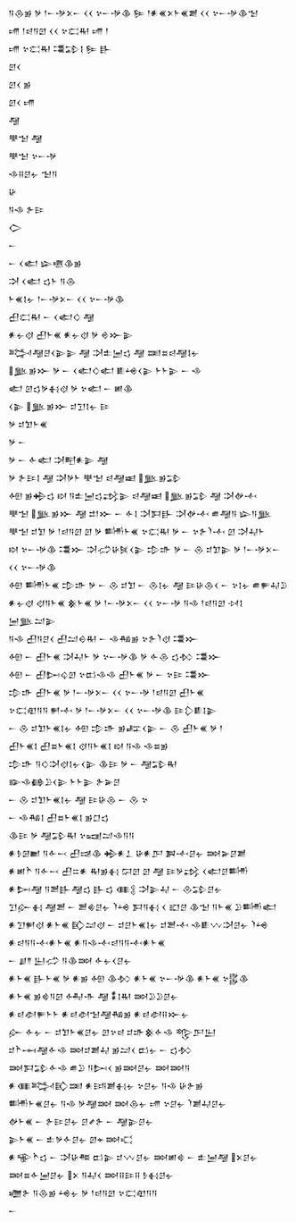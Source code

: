 <div class='block'>
<div class='line'>𒀀𒁲𒂊 𒃻 𒁹𒀸𒋩𒉽𒀸 𒌋𒌋 𒆳𒀸𒋩𒆠 𒌉 𒁹𒀭𒌍𒉽𒈨𒌍𒋢 𒌋𒌋 𒆳𒀸𒋩𒆠𒈠</div>
<div class='line'>𒋬 𒁹𒁀𒀀𒇻 𒌋𒌋 𒆳𒀫𒊑 𒋬 𒁹</div>
<div class='line'>𒋬 𒆳𒀫𒊑 𒃮𒁉𒋙 𒌉 𒃲</div>
<div class='line'>𒇻𒌋</div>
<div class='line'>𒇻𒌋 𒂊</div>
<div class='line'>𒇻𒌋 𒋬</div>
<div class='line'>𒆷</div>
<div class='line'>𒋧𒈠 𒆷</div>
<div class='line'>𒋧𒈠 𒆳𒀸𒋩</div>
<div class='line'>𒈾𒍝𒆪𒉡 𒈠𒀀</div>
<div class='line'>𒄩</div>
<div class='line'>𒀀𒈾 𒉿𒄿</div>
<div class='line'>𒀖</div>
<div class='line'>𒀸</div>
<div class='line'>𒀸 𒌋𒅗 𒇽𒍠𒆠𒂊</div>
<div class='line'>𒋫 𒌋𒅗 𒌓𒈨 𒀀𒁲</div>
<div class='line'>𒈨𒌍𒋙𒉡 𒁹𒀸𒋩𒉽𒀸 𒌋𒌋 𒆳𒀸𒋩𒆠</div>
<div class='line'>𒌷𒀫𒊑 𒀸 𒌋𒅗𒄭 𒆷</div>
<div class='line'>𒀭𒉡𒋼 𒌷𒈨𒌍 𒀭𒉡𒋼 𒃻 𒄴𒁍𒉌</div>
<div class='line'>𒅋𒆷𒆪𒌋𒉌𒉌 𒆷 𒋫𒉺𒅁𒌓 𒆷 𒌅𒊺𒁀𒆷𒋙𒉡</div>
<div class='line'>𒆥𒂊𒁍 𒃻 𒀸 𒌋𒅗𒄭𒅗 𒀾𒆲𒌋𒉌 𒈨𒈨𒉌 𒀸 𒈾</div>
<div class='line'>𒅗 𒇻𒌓𒃻𒈬𒋼 𒃻 𒆳𒅗 𒀸 𒅖𒆠</div>
<div class='line'>𒌋𒉌 𒆥𒂊𒁍 𒄑𒋛𒋙𒉡 𒄿</div>
<div class='line'>𒃻 𒄑𒈣𒈨𒌍</div>
<div class='line'>𒃻 𒀸</div>
<div class='line'>𒃻 𒀸 𒅆𒅗 𒋫𒋃𒀭𒉌 𒆷</div>
<div class='line'>𒃻 𒉿𒄿𒋙 𒆷 𒋫𒃻𒈨 𒋧𒈠 𒁀𒆷𒀜 𒆥𒂊𒁉</div>
<div class='line'>𒅇 𒂊𒄈𒌓 𒊭 𒀀𒉺𒅁𒌓𒃶𒉌 𒁀𒆷𒀜 𒆥𒂊𒁉 𒆷 𒋫𒉻𒋾</div>
<div class='line'>𒋧𒈠 𒆥𒂊𒁍 𒆷 𒄥𒁍 𒀸 𒅆𒋙 𒋫𒁕𒃲 𒋫𒉻𒋾 𒌑𒆷𒀀 𒇽𒀀𒆥</div>
<div class='line'>𒋧𒈠 𒄑𒈣 𒃻 𒁹𒁀𒀀𒇻 𒇻 𒃻 𒌦𒈨𒌍 𒆳𒀫𒊑 𒃻 𒀸 𒆳𒉿𒇺𒋾 𒇻 𒋫𒄷𒈨</div>
<div class='line'>𒊭 𒆳𒀸𒋩𒆠 𒃮𒁍 𒋫𒈤𒄩𒍮𒌋𒉌 𒄠𒈥 𒃻 𒀸 𒊮 𒄑𒈣𒉌 𒃻 𒁹𒀸𒋩𒉽𒀸 𒌋𒌋 𒆳𒀸𒋩𒆠</div>
<div class='line'>𒅇 𒌦𒈨𒌍 𒄠𒈥 𒃻 𒀸 𒊮 𒄑𒈣 𒀸 𒊮𒋙𒉡 𒆷 𒄿𒄩𒁲𒌋 𒀸 𒆳𒋙𒉡 𒌑𒊓𒄷𒊒</div>
<div class='line'>𒀭𒉡𒋼 𒋼𒀀𒈨𒌍 𒆜𒈨𒌍 𒃻 𒁹𒀸𒋩𒉽𒀸 𒌋𒌋 𒆳𒀸𒋩 𒀀𒈾 𒁹𒁀𒀀𒇻 𒀴𒋙 𒅁𒆥𒁺𒉌</div>
<div class='line'>𒀀𒈾 𒌷𒀀𒆪𒌋 𒌷𒁺𒀪𒊑 𒀸 𒈾𒄀𒂊 𒆳𒉿𒇺𒋼 𒃮𒁍</div>
<div class='line'>𒅇 𒀸 𒌷𒈨𒌍 𒋫𒄷𒈨 𒃻 𒆳𒀸𒋩𒆠 𒃻 𒅆𒁲 𒌓𒁴 𒃮𒁍</div>
<div class='line'>𒅇 𒀸 𒌷𒄖𒌒𒇻 𒆳𒆗𒈾𒈾 𒌷𒈨𒌍 𒃻 𒀸 𒆳𒄿 𒃮𒁍</div>
<div class='line'>𒄠𒈥 𒌷𒈨𒌍 𒃻 𒁹𒀸𒋩𒉽𒀸 𒌋𒌋 𒆳𒀸𒋩 𒁹𒁀𒀀𒇻 𒌷𒈨𒌍</div>
<div class='line'>𒆳𒀫𒊏𒀀𒀀 𒂍𒋾 𒃻 𒁹𒀸𒋩𒉽𒀸 𒌋𒌋 𒆳𒀸𒋩𒆠 𒄿𒁷𒀾𒋙𒉌</div>
<div class='line'>𒀸 𒊮 𒄑𒈣𒈨𒌍𒋙𒉡 𒅇 𒄠𒈥 𒂊𒊐𒌋𒉌 𒀸 𒊮 𒌷𒈨𒌍 𒃻 𒁹</div>
<div class='line'>𒌷𒈨𒌍𒋙 𒌷𒊺𒈨𒌍𒋙 𒋼𒀀𒈨𒌍𒋙 𒊭 𒀀𒈾 𒈾𒊺𒂊</div>
<div class='line'>𒄠𒈥 𒀀𒄭𒋫𒋼𒋙𒉡𒌋𒉌 𒆠𒄿 𒃻 𒀸 𒆷𒁉𒊑</div>
<div class='line'>𒅔𒈾𒂵𒊒𒌋𒉌 𒈨𒈨𒉌 𒉿𒅕𒆪</div>
<div class='line'>𒀸 𒊮 𒄑𒈣𒈨𒌍𒋙𒉡 𒆷 𒄿𒄩𒁲 𒀸 𒊮 𒆳</div>
<div class='line'>𒀸 𒈾𒄀𒋙 𒌷𒊺𒈨𒌍𒋙 𒂊𒆸𒌓</div>
<div class='line'>𒆠𒄿 𒃻 𒆷𒁉𒊑 𒆳𒍢𒁺𒈾𒀀𒀀</div>
<div class='line'>𒀭𒊩𒌆𒆤 𒀀𒅆𒁁 𒌷𒀏𒆠 𒄈𒀭𒁇 𒄩𒀭𒂅 𒀉𒋾𒆪𒉡 𒇷𒅕𒆪𒋢</div>
<div class='line'>𒀭𒅖𒋻 𒀀𒅆𒁁 𒌷𒇹𒀭 𒊑𒂊𒈬 𒁶𒇻 𒇻 𒆷 𒄿𒃻𒃶 𒌋𒅗𒆪𒌦</div>
<div class='line'>𒀭𒄖𒆷 𒀀𒍪𒃲𒆷𒌓 𒃲𒌓 𒈪𒉭 𒋫𒉌𒄷 𒀸 𒊮𒁉𒆪𒉡</div>
<div class='line'>𒋛𒅎𒈬 𒆷𒍪 𒀸 𒍪𒄯𒆪𒉡 𒇺𒆲 𒁕𒀀𒈬 𒌋 𒊬𒆪 𒆠𒈠 𒀀𒈨𒌍 𒊒𒌦𒅗</div>
<div class='line'>𒀭𒋛𒂍𒋼 𒀭𒈨𒌍 𒃼𒁺𒋼 𒀸 𒄑𒆪𒈨𒌍𒋙𒉡 𒄑𒍪𒋾 𒈾𒀾𒉼𒋫𒆪𒉡 𒇺𒆲</div>
<div class='line'>𒀭𒁀𒀀𒀀𒋾𒀭𒈨𒌍 𒀭𒀀𒈾𒋾𒁀𒀀𒀀𒋾𒀭𒈨𒌍</div>
<div class='line'>𒀸 𒋗𒈫 𒌨𒈤 𒀀𒆠𒇷 𒅆𒉡𒌋𒆪𒉡</div>
<div class='line'>𒀭𒈨𒌍 𒃲𒈨𒌍 𒃻 𒀭𒂊 𒅇 𒆠𒁴 𒀭𒈨𒌍 𒆳𒀸𒋩𒆠 𒀭𒈨𒌍 𒆳𒌵𒆠</div>
<div class='line'>𒀭𒈨𒌍 𒂊𒄵𒀀𒇉 𒅈𒋥 𒆷 𒀮𒋙𒊑 𒇷𒊒𒊒𒆪𒉡</div>
<div class='line'>𒀭𒁀𒀠𒊓𒈨𒈨 𒀭𒁀𒀠𒈠𒆷𒄀𒂊 𒀭𒁀𒀠𒍝𒁍𒉡</div>
<div class='line'>𒅎 𒅆𒉡 𒀸 𒄑𒈣𒈨𒌍𒆪𒉡 𒇻𒆳𒁀 𒄑𒈥𒆜𒅆𒈾 𒈜𒂅𒌨</div>
<div class='line'>𒄑𒋻𒆰𒆷𒅆𒈾 𒇷𒄑𒋢𒄷 𒂊𒁺𒌋 𒆗𒉡 𒀸 𒌓𒁴</div>
<div class='line'>𒇷𒁕𒁉𒅆𒈾 𒌑𒊒 𒀀𒄖𒌋 𒂊𒇷𒆪𒉡 𒇷𒇷𒀀</div>
<div class='line'>𒀭𒈪𒅋𒃼𒌅 𒀭𒅀𒋢𒈬𒉡 𒆳𒆪𒉡 𒀀𒈾 𒄩𒉿𒂊</div>
<div class='line'>𒌦𒈨𒌍𒆪𒉡 𒀀𒈾 𒃻𒆷𒇷 𒇷𒁲𒉡 𒋬 𒆳𒆪𒉡 𒇺𒋢𒄷𒆪𒉡</div>
<div class='line'>𒉻𒈨𒌍 𒀸 𒉿𒄿𒆪𒉡 𒆪𒍦𒉿 𒀸 𒆷𒉌𒆪𒉡</div>
<div class='line'>𒉌𒈨𒌍 𒀸 𒉺𒃻𒅆𒆪𒉡 𒇻𒄬𒇷𒄣</div>
<div class='line'>𒀭𒊍𒋻𒌓 𒀸 𒋫𒄩𒍣 𒆗𒉌 𒄑𒉼𒆪𒉡 𒇷𒅖𒄵 𒀸 𒉺𒅁𒆷 𒉽𒆪𒉡</div>
<div class='line'>𒇷𒊺𒅆𒅁𒆪𒉡 𒉽 𒀀𒄷𒌋 𒇷𒍝𒄿𒍝 𒊩𒈬𒆪𒉡</div>
<div class='line'>𒁾𒉿 𒀀𒁲𒂊 𒆲𒉡 𒃻 𒁹𒁀𒀀𒇻 𒆳𒀫𒊏𒀀𒀀</div>
<div class='line'>𒀸</div>
</div>